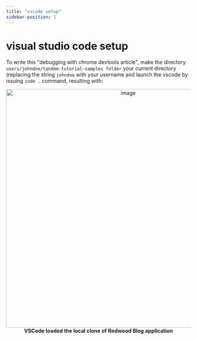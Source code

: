 ```yaml
---
title: "vscode setup"
sidebar-position: 1
---
```


# visual studio code setup


To write this "debugging with chrome devtools article", make the directory `users/johndoe/tandem-tutorial-samples folder` your current directory (replacing the string `johndoe` with your username and launch the vscode by issuing `code .` command, resulting with:

<p align="center">
<img width="650" alt="image" src="https://user-images.githubusercontent.com/2712405/167319253-d964d7b5-325d-4420-9fe1-d3ef448003bb.png"/>
<br/>
<b>VSCode loaded the local clone of  Redwood Blog application</b>
</p>
<br/>
